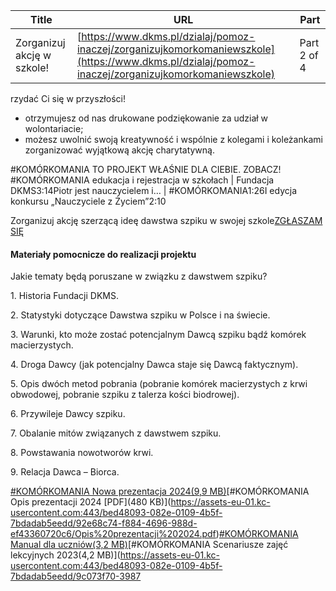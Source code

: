 | **Title**       | **URL**           | **Part**              |
|-----------------|-------------------|-----------------------|
| Zorganizuj akcję w szkole!         | [https://www.dkms.pl/dzialaj/pomoz-inaczej/zorganizujkomorkomaniewszkole](https://www.dkms.pl/dzialaj/pomoz-inaczej/zorganizujkomorkomaniewszkole)    | Part 2 of 4          |

rzydać Ci się w przyszłości!
* otrzymujesz od nas drukowane podziękowanie za udział w wolontariacie;
* możesz uwolnić swoją kreatywność i wspólnie z kolegami i koleżankami zorganizować wyjątkową akcję charytatywną.


\#KOMÓRKOMANIA TO PROJEKT WŁAŚNIE DLA CIEBIE. ZOBACZ!
\#KOMÓRKOMANIA edukacja i rejestracja w szkołach \| Fundacja DKMS3:14Piotr jest nauczycielem i… \| \#KOMÓRKOMANIA​1:26I edycja konkursu „Nauczyciele z Życiem”2:10

Zorganizuj akcję szerzącą ideę dawstwa szpiku w swojej szkole[ZGŁASZAM SIĘ](/kontakt/komorkomania "Dołącz do projektu #KOMÓRKOMANIA!") 
#### Materiały pomocnicze do realizacji projektu


Jakie tematy będą poruszane w związku z dawstwem szpiku?

1\. Historia Fundacji DKMS.


2\. Statystyki dotyczące Dawstwa szpiku w Polsce i na świecie.


3\. Warunki, kto może zostać potencjalnym Dawcą szpiku bądź komórek macierzystych.


4\. Droga Dawcy (jak potencjalny Dawca staje się Dawcą faktycznym).


5\. Opis dwóch metod pobrania (pobranie komórek macierzystych z krwi obwodowej, pobranie szpiku z talerza kości biodrowej).


6\. Przywileje Dawcy szpiku.


7\. Obalanie mitów związanych z dawstwem szpiku.


8\. Powstawania nowotworów krwi.


9\. Relacja Dawca – Biorca.


[\#KOMÓRKOMANIA Nowa prezentacja 2024(9,9 MB)](https://assets-eu-01.kc-usercontent.com:443/bed48093-082e-0109-4b5f-7bdadab5eedd/b6407205-4d52-40a1-bfc8-8de2f3b1c45f/Prezentacja%20na%20stron%C4%99%20-%202024.pptx)[\#KOMÓRKOMANIA Opis prezentacji 2024 \[PDF](480 KB)](https://assets-eu-01.kc-usercontent.com:443/bed48093-082e-0109-4b5f-7bdadab5eedd/92e68c74-f884-4696-988d-ef43360720c6/Opis%20prezentacji%202024.pdf)[\#KOMÓRKOMANIA Manual dla uczniów(3,2 MB)](https://assets-eu-01.kc-usercontent.com:443/bed48093-082e-0109-4b5f-7bdadab5eedd/d314f5a5-e1a8-4f22-a4d7-baddfdebc016/Zaktualizowany%202024%20MANUAL%20DLA%20UCZNIO%CC%81W%2002.08.24.pdf)[\#KOMÓRKOMANIA Scenariusze zajęć lekcyjnych 2023(4,2 MB)](https://assets-eu-01.kc-usercontent.com:443/bed48093-082e-0109-4b5f-7bdadab5eedd/9c073f70-3987